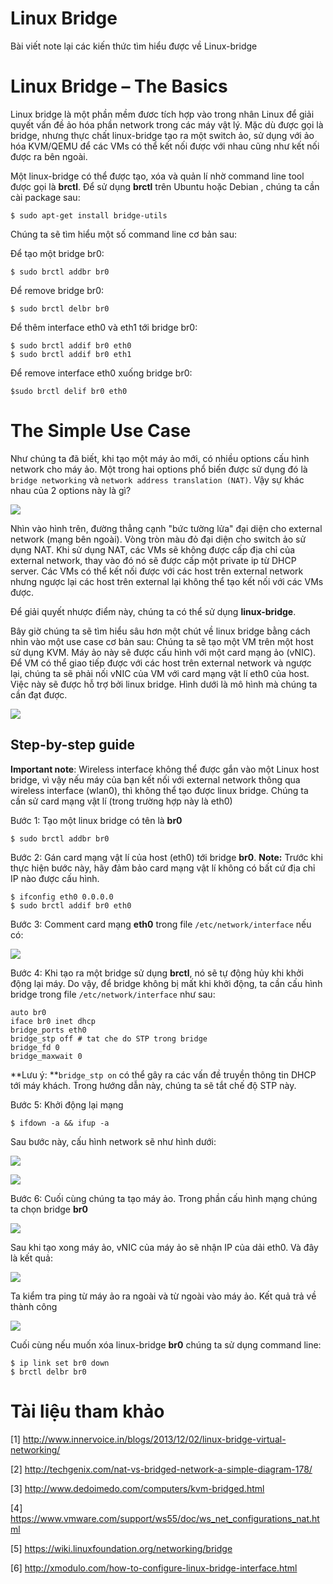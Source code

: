 Linux Bridge
========
Bài viết note lại các kiến thức tìm hiểu được về Linux-bridge

# Linux Bridge – The Basics

Linux bridge là một phần mềm đươc tích hợp vào trong nhân Linux để giải quyết vấn đề ảo hóa phần network trong các máy vật lý. Mặc dù được gọi là bridge, nhưng thực chất linux-bridge tạo ra một switch ảo, sử dụng với ảo hóa KVM/QEMU để các VMs có thể kết nối được với nhau cũng như kết nối được ra bên ngoài.

Một linux-bridge có thể được tạo, xóa và quản lí nhờ command line tool được gọi là **brctl**. Để sử dụng **brctl** trên Ubuntu hoặc Debian , chúng ta cần cài package sau: 

	$ sudo apt-get install bridge-utils

Chúng ta sẽ tìm hiểu một số command line cơ bản sau:

Để tạo một bridge br0:

	$ sudo brctl addbr br0

Để remove bridge br0:

	$ sudo brctl delbr br0
	
Để thêm interface eth0 và eth1 tới bridge br0:

	$ sudo brctl addif br0 eth0
	$ sudo brctl addif br0 eth1
	
Để remove interface eth0 xuống bridge br0:

	$sudo brctl delif br0 eth0

# The Simple Use Case
Như chúng ta đã biết, khi tạo một máy ảo mới, có nhiều options cấu hình network cho máy ảo. Một trong hai options phổ biến được sử dụng đó là `bridge networking` và `network address translation (NAT)`. Vậy sự khác nhau của 2 options này là gì?

![](https://github.com/vanduc95/OpenStack_Network/blob/master/img/bridge_vs_NAT.png) 

Nhìn vào hình trên, đường thẳng cạnh "bức tường lửa" đại diện cho external network (mạng bên ngoài). Vòng tròn màu đỏ đại diện cho switch ảo sử dụng NAT. Khi sử dụng NAT, các VMs sẽ không được cấp địa chỉ của external network, thay vào đó nó sẽ được cấp một private ip từ DHCP server. Các VMs có thể kết nối được với các host trên external network nhưng ngược lại các host trên external lại không thể tạo kết nối với các VMs được. 

Để giải quyết nhược điểm này, chúng ta có thể sử dụng **linux-bridge**.

Bây giờ chúng ta sẽ tìm hiểu sâu hơn một chút về linux bridge bằng cách nhìn vào một use case cơ bản sau:  Chúng ta sẽ tạo một VM trên một host sử dụng KVM. Máy ảo này sẽ được cấu hình với một card mạng ảo (vNIC). Để VM có thể giao tiếp được với các host trên external network và ngược lại, chúng ta sẽ phải nối vNIC của VM với card mạng vật lí eth0 của host. Việc này sẽ được hỗ trợ bởi linux bridge. Hình dưới là mô hình mà chúng ta cần đạt được.

![](https://github.com/vanduc95/OpenStack_Network/blob/master/img/Linux-Bridge-Simple-UseCase.png) 

## Step-by-step guide
**Important note**: Wireless interface không thể được gắn vào một Linux host bridge, vì vậy nếu máy của bạn kết nối với external network thông qua wireless interface (wlan0), thì không thể tạo được linux bridge. Chúng ta cần sử card mạng vật lí (trong trường hợp này là eth0)

Bước 1: Tạo một linux bridge có tên là **br0**

	$ sudo brctl addbr br0

Bước 2: Gán card mạng vật lí của host (eth0) tới bridge **br0**. **Note:** Trước khi thực hiện bước này, hãy đảm bảo card mạng vật lí không có bất cứ địa chỉ IP nào được cấu hình.


	$ ifconfig eth0 0.0.0.0
	$ sudo brctl addif br0 eth0
	
Bước 3: Comment card mạng **eth0** trong file `/etc/network/interface` nếu có:

![](https://camo.githubusercontent.com/c2ec80f423ce391e1ec1af40e077575408340359/687474703a2f2f692e696d6775722e636f6d2f7a4534703271682e706e67) 

Bước 4: Khi tạo ra một bridge sử dụng **brctl**, nó sẽ tự động hủy khi khởi động lại máy.  Do vậy, để bridge không bị mất khi khởi động, ta cần cấu hình bridge trong file `/etc/network/interface` như sau:

	auto br0
	iface br0 inet dhcp
	bridge_ports eth0
	bridge_stp off # tat che do STP trong bridge
	bridge_fd 0 
	bridge_maxwait 0

**Lưu ý: **`bridge_stp on` có thể gây ra các vấn đề truyền thông tin DHCP tới máy khách. Trong hướng dẫn này, chúng ta sẽ tắt chế độ STP này.

Bước 5: Khởi động lại mạng

	$ ifdown -a && ifup -a
	
Sau bước này, cấu hình network sẽ như hình dưới:

![](https://github.com/vanduc95/OpenStack_Network/blob/master/img/ifconfig.png) 

![](https://github.com/vanduc95/OpenStack_Network/blob/master/img/brctl_show.png) 

Bước 6: Cuối cùng chúng ta tạo máy ảo. Trong phần cấu hình mạng chúng ta chọn bridge **br0**

![](https://github.com/vanduc95/OpenStack_Network/blob/master/img/create_VM.png) 

Sau khi tạo xong máy ảo, vNIC của máy ảo sẽ nhận IP của dải eth0. Và đây là kết quả:

![](https://github.com/vanduc95/OpenStack_Network/blob/master/img/result_1.png) 

Ta kiểm tra ping từ máy ảo ra ngoài và từ ngoài vào máy ảo. Kết quả trả về thành công

![](https://github.com/vanduc95/OpenStack_Network/blob/master/img/result_2.png) 

Cuối cùng nếu muốn xóa linux-bridge **br0** chúng ta sử dụng command line:

	$ ip link set br0 down
	$ brctl delbr br0

# Tài liệu tham khảo
[1] http://www.innervoice.in/blogs/2013/12/02/linux-bridge-virtual-networking/

[2] http://techgenix.com/nat-vs-bridged-network-a-simple-diagram-178/

[3] http://www.dedoimedo.com/computers/kvm-bridged.html

[4] https://www.vmware.com/support/ws55/doc/ws_net_configurations_nat.html

[5] https://wiki.linuxfoundation.org/networking/bridge

[6] http://xmodulo.com/how-to-configure-linux-bridge-interface.html





